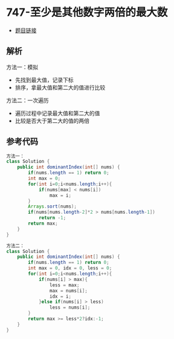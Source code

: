 # 747-至少是其他数字两倍的最大数

- [题目链接](hhttps://leetcode-cn.com/problems/largest-number-at-least-twice-of-others/)

## 解析
方法一：模拟
- 先找到最大值，记录下标
- 排序，拿最大值和第二大的值进行比较

方法二：一次遍历
- 遍历过程中记录最大值和第二大的值
- 比较是否大于第二大的值的两倍

## 参考代码
```Java
方法一：
class Solution {
    public int dominantIndex(int[] nums) {
        if(nums.length == 1) return 0;
        int max = 0;
        for(int i=0;i<nums.length;i++){
            if(nums[max] < nums[i])
                max = i;
        }
        Arrays.sort(nums);
        if(nums[nums.length-2]*2 > nums[nums.length-1])
            return -1;
        return max;
    }
}

方法二：
class Solution {
    public int dominantIndex(int[] nums) {
        if(nums.length == 1) return 0;
        int max = 0, idx = 0, less = 0;
        for(int i=0;i<nums.length;i++){
            if(nums[i] > max){
                less = max;
                max = nums[i];
                idx = i;
            }else if(nums[i] > less)
                less = nums[i];
        }
        return max >= less*2?idx:-1;
    }
}
```
